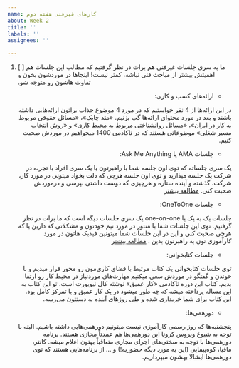 ```yaml
---
name: کارهای غیرفنی هفته دوم
about: Week 2
title: ''
labels: ''
assignees: ''

---
```


1. [ ] <span  dir="rtl" align='right'>  ما یه سری جلسات غیرفنی هم برات در نظر گرفتیم که مطالب این جلسات هم اهمیتش بیشتر از مباحث فنی نباشه، کمتر نیست! اینجاها در موردشون بخون و تفاوت هاشون رو متوجه شو. </span>
     </div>
   <div  dir="rtl" align='right'>
     
    * ارائه‌های کسب و کاری:
     
     در این ارائه‌ها از 4 نفر خواستیم که در مورد 4 موضوع جذاب براتون ارائه‌هایی داشته باشند و بعد در مورد محتوای ارائه‌ها گپ بزنیم. «متد چابک»، «مسائل حقوقی مربوط به کار در ایران»، «مسائل روانشناختی مربوط به محیط کاری» و «روش انتخاب مسیر شغلی» موضوعاتی هستند که در تاکادمی 1400 میخواهیم در موردش صحبت کنیم.
     
    * جلسات AMA یا Ask Me Anything:
     
     یک سری جلساته که توی اون جلسه شما با راهبرتون یا یک سری افراد با تجربه در شرکت یک جلسه میذارید و توی اون جلسه هرچی که دلت بخواد میتونی در مورد کار، شرکت، گذشته و آینده ستاره و هرچیزی که دوست داشتی بپرسی و درموردش صحبت کنی. [مطالعه بیشتر](https://worldofwork.io/2019/07/ask-me-anything-sessions/)
     
    * جلسات OneToOne:
     
     جلسات یک به یک یا one-on-one یک سری جلسات دیگه است که ما برات در نظر گرفتیم. توی این جلسات شما با منتور در مورد تیم خودتون و مشکلاتی که دارین یا که هرچی صحبت کنی و این در این جلسات شما میتونین فیدبک هاتون در مورد کارآموزی تون به راهبرتون بدین . [مطالعه بیشتر](https://knowyourteam.com/blog/2018/01/03/7-ways-to-prepare-for-an-effective-one-on-one-meeting-with-your-manager/) 

     * جلسات کتابخوانی:
     
     توی جلسات کتابخوانی یک کتاب مرتبط با فضای کاری‌مون رو محور قرار میدیم و با خوندن و گفتگو در موردش سعی میکنیم مهارت‌های موردنیاز در محیط کار رو ارتقا بدیم. کتاب این دوره تاکادمی «کار عمیق» نوشته کال نیوپورت است. تو این کتاب به این مساله پرداخته میشه که چه طور میشود در یک کار عمیق و با تمرکز کامل بود. این کتاب برای شما خریداری شده و طی روزهای آینده به دستتون می‌رسه.
     
     * دورهمی‌ها:
     
     پنجشنبه‌ها که روز رسمی کارآموزی نیست میتونیم دورهمی‌هایی داشته باشیم. البته با توجه به شیوع ویروس کرونا این دورهمی‌ها هم عمدتاً مجازی هستند. برنامه دورهمی‌ها با توجه به سختی‌های اجرای مجازی متعاقباً بهتون اعلام میشه. کانتر، مافیا، کوه‌پیمایی (این یه مورد دیگه حضوریه!) و ... از برنامه‌هایی هستند که توی دورهمی‌ها ایشالا بهشون میپردازیم.
